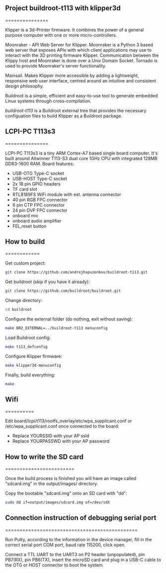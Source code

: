 ## Project buildroot-t113 with klipper3d
===============

Klipper is a 3d-Printer firmware. It combines the power of a general purpose computer with one or more micro-controllers.

Moonraker - API Web Server for Klipper. Moonraker is a Python 3 based web server that exposes APIs with which client applications may use to interact with the 3D printing firmware Klipper. Communication between the Klippy host and Moonraker is done over a Unix Domain Socket. Tornado is used to provide Moonraker's server functionality.

Mainsail. Makes Klipper more accessible by adding a lightweight, responsive web user interface, centred around an intuitive and consistent design philosophy.

Buildroot is a simple, efficient and easy-to-use tool to generate embedded Linux systems through cross-compilation.

*buildroot-t113* is a Buildroot external tree that provides the necessary configuation files to build Klipper as a Buildroot package.



## LCPI-PC T113s3
===============

LCPI-PC T113s3 is a tiny ARM Cortex-A7 based single board computer.
It's built around Allwinner T113-S3 dual core 1GHz CPU with integrated
128MB DDR3-1600 RAM.
Board features:
- USB-OTG Type-C socket
- USB-HOST Type-C socket
- 2x 18 pin GPIO headers
- TF card slot
- RTL8189FS WiFi module with ext. antenna connector
- 40 pin RGB FPC connector
- 6 pin CTP FPC connector
- 24 pin DVP FPC connector
- onboard mic
- onboard audio amplifier
- FEL,reset button

## How to build
============

Get custom project:

```bash
git clone https://github.com/andrejhapuzenkov/buildroot-t113.git
```

Get buildroot (skip if you have it already):

```bash
git clone https://github.com/buildroot/buildroot.git
```

Change directory:

```bash
cd buildroot
```

Configure the external folder (do nothing, exit without saving):

```bash
make BR2_EXTERNAL=../buildroot-t113 menuconfig
```

Load Buildroot config:

```bash
make t113_defconfig
```

Configure Klipper firmware:

```bash
make klipper3d-menuconfig
```

Finally, build everything:

```bash
make
```

## Wifi
==========

Edit board/lcpi/t113/rootfs_overlay/etc/wpa_supplicant.conf or
/etc/wpa_supplicant.conf once connected to the board:

- Replace YOURSSID with your AP ssid
- Replace YOURPASSWD with your AP password

## How to write the SD card
========================

Once the build process is finished you will have an image called "sdcard.img"
in the output/images/ directory.

Copy the bootable "sdcard.img" onto an SD card with "dd":

```bash
sudo dd if=output/images/sdcard.img of=/dev/sdX
```

## Connection instruction of debugging serial port
==============================================

Run Putty, according to the information in the device manager, fill in the correct serial port
COM port, baud rate 115200, click open.

Connect a TTL UART to the UART3 on P2 header (unpopulated), pin PB7(RX), pin PB6(TX), insert the microSD card and
plug in a USB-C cable to the OTG or HOST connector to boot the system.
